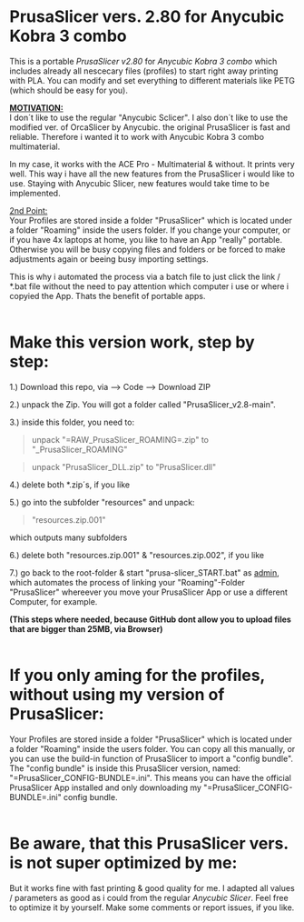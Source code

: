 PrusaSlicer vers. 2.80 for Anycubic Kobra 3 combo
=================================================
This is a portable *PrusaSlicer v2.80* for *Anycubic Kobra 3 combo* which includes 
already all nescecary files (profiles) to start right away printing with PLA.
You can modify and set everything to different materials like PETG (which should be easy for you).
<br>

<ins>**MOTIVATION:**</ins>
<br>
I don´t like to use the regular "Anycubic Sclicer". I also don´t like to use the modified ver. of OrcaSlicer by Anycubic.
the original PrusaSlicer is fast and reliable. Therefore i wanted it to work with Anycubic Kobra 3 combo multimaterial.
<br>

In my case, it works with the ACE Pro - Multimaterial & without. It prints very well. This way i have all the new features from
the PrusaSlicer i would like to use. Staying with Anycubic Slicer, new features would take time to be implemented.
<br>

<ins>2nd Point:</ins>
<br>
Your Profiles are stored inside a folder "PrusaSlicer" which is located under a folder "Roaming" inside the users folder.
If you change your computer, or if you have 4x laptops at home, you like to have an App "really" portable. Otherwise you will be busy 
copying files and folders or be forced to make adjustments again or beeing busy importing settings.
<br>

This is why i automated the process via a batch file to just click the link / *.bat file without the need to pay attention
which computer i use or where i copyied the App. Thats the benefit of portable apps.
<br>
<br>



Make this version work, step by step:
=====================================

1.) Download this repo, via --> Code --> Download ZIP

2.) unpack the Zip. You will got a folder called "PrusaSlicer_v2.8-main".

3.) inside this folder, you need to:

   > unpack "=RAW_PrusaSlicer_ROAMING=.zip" to "_PrusaSlicer_ROAMING" 

   > unpack "PrusaSlicer_DLL.zip" to "PrusaSlicer.dll" 

4.) delete both *.zip´s, if you like

5.) go into the subfolder "resources" and unpack:

   > "resources.zip.001"

   which outputs many subfolders

6.) delete both "resources.zip.001" & "resources.zip.002", if you like

7.) go back to the root-folder & start "prusa-slicer_START.bat" as <ins>admin</ins>, 
    which automates the process of linking your "Roaming"-Folder "PrusaSlicer" 
    whereever you move your PrusaSlicer App or use a different Computer, for 
    example.

**(This steps where needed, because GitHub dont allow you to upload files that are bigger than 25MB, via Browser)**
<br>
<br>

If you only aming for the profiles, without using my version of PrusaSlicer:
============================================================================
Your Profiles are stored inside a folder "PrusaSlicer" which is located under a folder "Roaming" inside the users folder.
You can copy all this manually, or you can use the build-in function of PrusaSlicer to import a "config bundle". The "config bundle"
is inside this PrusaSlicer version, named: "=PrusaSlicer_CONFIG-BUNDLE=.ini". This means you can have the official PrusaSlicer App
installed and only downloading my "=PrusaSlicer_CONFIG-BUNDLE=.ini" config bundle.
<br>
<br>

Be aware, that this PrusaSlicer vers. is not super optimized by me:
===================================================================
But it works fine with fast printing & good quality for me. I adapted all values / parameters as good as i could from the regular *Anycubic Slicer*. Feel free to optimize it by yourself.
Make some comments or report issues, if you like.


